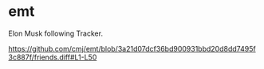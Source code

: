 # emt
Elon Musk following Tracker.

https://github.com/cmj/emt/blob/3a21d07dcf36bd900931bbd20d8dd7495f3c887f/friends.diff#L1-L50
